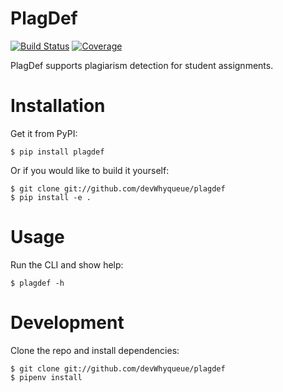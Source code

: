 # PlagDef

[![Build Status](https://travis-ci.com/devWhyqueue/plagdef.svg?branch=main)](https://travis-ci.com/devWhyqueue/plagdef)
[![Coverage](https://sonarcloud.io/api/project_badges/measure?project=devWhyqueue_plagdef&metric=coverage)](https://sonarcloud.io/dashboard?id=devWhyqueue_plagdef)

PlagDef supports plagiarism detection for student assignments.

# Installation

Get it from PyPI:

```
$ pip install plagdef
````

Or if you would like to build it yourself:

```
$ git clone git://github.com/devWhyqueue/plagdef
$ pip install -e .
````

# Usage

Run the CLI and show help:

```
$ plagdef -h
````

# Development

Clone the repo and install dependencies:

```
$ git clone git://github.com/devWhyqueue/plagdef
$ pipenv install
````
